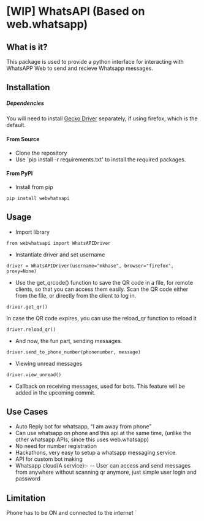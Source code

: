 # [WIP] WhatsAPI (Based on web.whatsapp)

## What is it?
This package is used to provide a python interface for interacting with WhatsAPP Web to send and recieve Whatsapp messages.


## Installation

##### Dependencies
You will need to install [Gecko Driver](https://github.com/mozilla/geckodriver) separately, if using firefox, which is the default.

#### From Source
- Clone the repository
- Use `pip install -r requirements.txt' to install the required packages.

#### From PyPI
- Install from pip

`pip install webwhatsapi`

## Usage
- Import library

` from webwhatsapi import WhatsAPIDriver `

- Instantiate driver and set username

` driver = WhatsAPIDriver(username="mkhase", browser="firefox", proxy=None) `

- Use the get_qrcode() function to save the QR code in a file, for remote clients, so that you can access them easily. Scan the QR code either from the file, or directly from the client to log in.

` driver.get_qr() `

In case the QR code expires, you can use the reload_qr function to reload it

` driver.reload_qr() `

- And now, the fun part, sending messages.

` driver.send_to_phone_number(phonenumber, message) `

- Viewing unread messages

` driver.view_unread() `

- Callback on receiving messages, used for bots. This feature will be added in the upcoming commit.

## Use Cases
- Auto Reply bot for whatsapp, “I am away from phone”
- Can use whatsapp on phone and this api at the same time, (unlike the other whatsapp APIs, since this uses web.whatsapp)
- No need for number registration
- Hackathons, very easy to setup a whatsapp messaging service.
- API for custom bot making
- Whatsapp cloud(A service):-
-- User can access and send messages from anywhere without scanning qr anymore, just simple user login and password

## Limitation
Phone has to be ON and connected to the internet `
